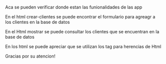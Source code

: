 Aca se pueden verificar donde estan las funionalidades de las app

En el html crear-clientes se puede encontrar el formulario para agreagr a los clientes en la base de datos 

En el Html mostrar se puede consultar los clientes que se encuentran en la base de datos 

En los html se puede apreciar que se utilizan los tag para herencias de Html 


Gracias por su atencion!
